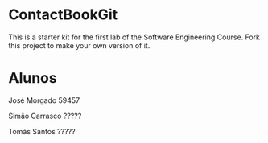 # ContactBookGit
This is a starter kit for the first lab of the Software Engineering Course.
Fork this project to make your own version of it.

# Alunos
José Morgado 59457

Simão Carrasco ?????

Tomás Santos ?????
